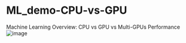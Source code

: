 # ML_demo-CPU-vs-GPU
Machine Learning Overview: CPU vs GPU vs Multi-GPUs Performance 
![image](https://github.com/SonalRami/ML_demo-CPU-vs-GPU/assets/52916466/40f3c181-1551-4053-ae9e-6ff06356a62c)
